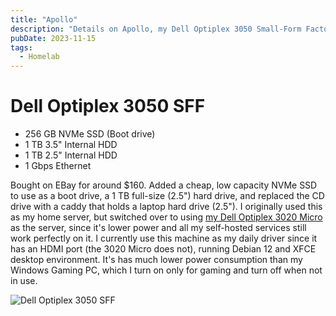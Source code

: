 ```yaml
---
title: "Apollo"
description: "Details on Apollo, my Dell Optiplex 3050 Small-Form Factor PC."
pubDate: 2023-11-15
tags:
  - Homelab
---
```


# Dell Optiplex 3050 SFF

- 256 GB NVMe SSD (Boot drive)
- 1 TB 3.5" Internal HDD
- 1 TB 2.5" Internal HDD
- 1 Gbps Ethernet

Bought on EBay for around $160. Added a cheap, low capacity NVMe SSD to use as a boot drive, a 1 TB full-size (2.5") hard drive, and replaced the CD drive with a caddy that holds a laptop hard drive (2.5"). I originally used this as my home server, but switched over to using <a href="/wiki/korben" target="_blank">my Dell Optiplex 3020 Micro</a> as the server, since it's lower power and all my self-hosted services still work perfectly on it. I currently use this machine as my daily driver since it has an HDMI port (the 3020 Micro does not), running Debian 12 and XFCE desktop environment. It's has much lower power consumption than my Windows Gaming PC, which I turn on only for gaming and turn off when not in use.

![Dell Optiplex 3050 SFF](../img/optiplex3050sff.jpg)
